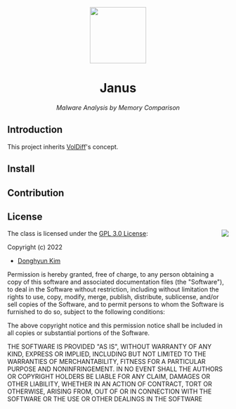 <p align='center'><img src=https://user-images.githubusercontent.com/16293464/165739912-ac610420-50c5-48fb-97bd-142daec01acc.png height="128"></p>
<h1 align="center">Janus</a></h1>
<p align="center">
  <em>Malware Analysis by Memory Comparison</em>
</p>

## Introduction

This project inherits [VolDiff](https://github.com/H2Cyber/VolDiff)'s concept.

## Install

## Contribution

## License

<img align="right" src="http://opensource.org/trademarks/opensource/OSI-Approved-License-100x137.png">

The class is licensed under the [GPL 3.0 License](https://opensource.org/licenses/GPL-3.0):

Copyright (c) 2022

  * [Donghyun Kim](https://twitter.com/digitalisx99)


Permission is hereby granted, free of charge, to any person obtaining a copy of this software and associated documentation files (the "Software"), to deal in the Software without restriction, including without limitation the rights to use, copy, modify, merge, publish, distribute, sublicense, and/or sell copies of the Software, and to permit persons to whom the Software is furnished to do so, subject to the following conditions:

The above copyright notice and this permission notice shall be included in all copies or substantial portions of the Software.

THE SOFTWARE IS PROVIDED "AS IS", WITHOUT WARRANTY OF ANY KIND, EXPRESS OR IMPLIED, INCLUDING BUT NOT LIMITED TO THE WARRANTIES OF MERCHANTABILITY, FITNESS FOR A PARTICULAR PURPOSE AND NONINFRINGEMENT. IN NO EVENT SHALL THE AUTHORS OR COPYRIGHT HOLDERS BE LIABLE FOR ANY CLAIM, DAMAGES OR OTHER LIABILITY, WHETHER IN AN ACTION OF CONTRACT, TORT OR OTHERWISE, ARISING FROM, OUT OF OR IN CONNECTION WITH THE SOFTWARE OR THE USE OR OTHER DEALINGS IN THE SOFTWARE

